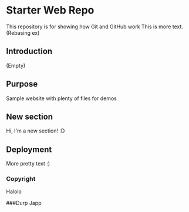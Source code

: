 # Starter Web Repo

This repository is for showing how Git and GitHub work
This is more text. (Rebasing ex)

## Introduction
(Empty)

## Purpose

Sample website with plenty of files for demos

## New section
Hi, I'm a new section! :D

## Deployment
More pretty text :)

### Copyright
Halolo

###Durp
Japp